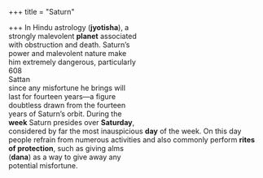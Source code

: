+++
title = "Saturn"

+++
In Hindu astrology (**jyotisha**), a  
strongly malevolent **planet** associated  
with obstruction and death. Saturn’s  
power and malevolent nature make  
him extremely dangerous, particularly  
608  
Sattan  
since any misfortune he brings will  
last for fourteen years—a figure  
doubtless drawn from the fourteen  
years of Saturn’s orbit. During the  
**week** Saturn presides over **Saturday**,  
considered by far the most inauspicious **day** of the week. On this day  
people refrain from numerous activities and also commonly perform **rites**  
**of protection**, such as giving alms  
(**dana**) as a way to give away any  
potential misfortune.